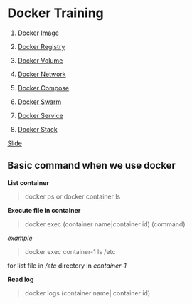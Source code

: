 # Docker Training

1. [Docker Image](./cp1-docker-image)

2. [Docker Registry](./cp2-docker-registry)

3. [Docker Volume](./cp3-docker-volume)

4. [Docker Network](./cp4-docker-network)

5. [Docker Compose](./cp5-docker-compose)

6. [Docker Swarm](./cp6-docker-swarm)

7. [Docker Service](./cp7-docker-service)

8. [Docker Stack](./cp8-docker-stack)


[Slide](https://docs.google.com/a/touchtechnologies.co.th/presentation/d/1NxOIXytYPRx2oSW3jzJTtqJzy4a8Urfu0YNQfqoBYdM/edit?usp=sharing)

## Basic command when we use docker

__List container__
> docker ps
or
> docker container ls

__Execute file in container__
> docker exec (container name|container id) (command)

_example_
> docker exec container-1 ls /etc

for list file in _/etc_ directory in _container-1_

__Read log__
>docker logs (container name| container id)